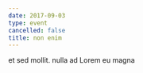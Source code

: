 ```yaml
---
date: 2017-09-03
type: event
cancelled: false
title: non enim
---
```

et sed mollit. nulla ad Lorem eu magna